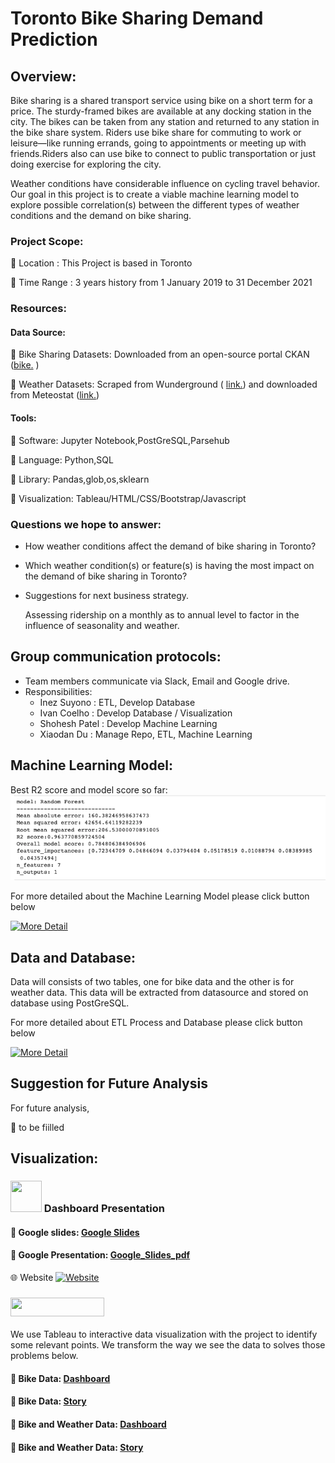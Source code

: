 

# Toronto Bike Sharing Demand Prediction 

## Overview: 

Bike sharing is a shared transport service using bike on a short term for a price. The sturdy-framed bikes are available at any docking station in the city. The bikes can be taken from any station and returned to any station in the bike share system. Riders use bike share for commuting to work or leisure—like running errands, going to appointments or meeting up with friends.Riders also can use bike to connect to public transportation or just doing exercise for exploring the city.  

Weather conditions have considerable influence on cycling travel behavior. Our goal in this project is to create a viable machine learning model to explore possible correlation(s) between the different types of weather conditions and the demand on bike sharing. 

### Project Scope: 
:large_orange_diamond: Location      : This Project is based in Toronto

:large_orange_diamond: Time Range    : 3 years history from 1 January 2019 to 31 December 2021 


### Resources:

#### Data Source:  
:large_orange_diamond: Bike Sharing Datasets: Downloaded from an open-source portal CKAN ([bike.](https://ckan0.cf.opendata.inter.prod-toronto.ca/tr/dataset/bike-share-toronto-ridership-data) )

:large_orange_diamond: Weather Datasets: Scraped from Wunderground ( [link.](https://www.wunderground.com/history/monthly/ca/toronto/CYTZ)) and downloaded from Meteostat ([link.](https://meteostat.net/en/station/71624?t=2019-01-01/2021-12-31))

#### Tools:
:large_orange_diamond: Software: Jupyter Notebook,PostGreSQL,Parsehub

:large_orange_diamond: Language: Python,SQL

:large_orange_diamond: Library: Pandas,glob,os,sklearn

:large_orange_diamond: Visualization: Tableau/HTML/CSS/Bootstrap/Javascript


### Questions we hope to answer: 

* How weather conditions affect the demand of bike sharing in Toronto?
* Which weather condition(s) or feature(s) is having the most impact on the demand of bike sharing in Toronto? 
* Suggestions for next business strategy.  
  
    Assessing ridership on a monthly as to annual level to factor in the influence of seasonality and weather.


## Group communication protocols:
* Team members communicate via Slack, Email and Google drive.  
* Responsibilities:
  - Inez Suyono   : ETL, Develop Database
  - Ivan Coelho   : Develop Database / Visualization
  - Shohesh Patel : Develop Machine Learning
  - Xiaodan Du       : Manage Repo, ETL, Machine Learning

## Machine Learning Model:  

Best R2 score and model score so far:  
![best_yet_model_report](https://github.com/kaylaisnomyname/group7/blob/main/Images/RandomForestReport_seg3.png?raw=true)  


For more detailed about the Machine Learning Model please click button below
   
<a href="https://github.com/kaylaisnomyname/group7/tree/Machine_learning_main"> ![More Detail](https://img.shields.io/badge/-DETAILS%20>>-brightgreen?style=for-the-badge)</a>


 ## Data and Database:
 Data will consists of two tables, one for bike data and the other is for weather data.
 This data will be extracted from datasource and stored on database using PostGreSQL. 
 
 For more detailed about ETL Process and Database please click button below



   
<a href="https://github.com/kaylaisnomyname/group7/tree/Database_main"> ![More Detail](https://img.shields.io/badge/-DETAILS%20>>-brightgreen?style=for-the-badge)</a>


## Suggestion for Future Analysis
For future analysis, 

:large_orange_diamond:  to be fiilled



## Visualization:  

### <img src="https://user-images.githubusercontent.com/88597187/151684747-e0141d56-07d6-4f36-bd40-ff6932e6e896.png" width="50" height="50"/> Dashboard Presentation

#### :diamond_shape_with_a_dot_inside: Google slides: [Google Slides](https://docs.google.com/presentation/d/1tis3Y4NxnJhJgd8WlkxADeIJdGZQeWNUWOC0Q9_YSIY/edit)  


#### :diamond_shape_with_a_dot_inside: Google Presentation: [Google_Slides_pdf](https://github.com/kaylaisnomyname/group7/blob/main/Dashboard.pdf)  



:globe_with_meridians: Website  <a href="https://kaylaisnomyname.github.io/group7/">![Website](https://img.shields.io/badge/-CLICK%20FOR%20WEBSITE-blue?style=for-the-badge)</a>  
### <img src="https://user-images.githubusercontent.com/88597187/151684727-2deeb082-b5fc-42ea-9825-2162591f3614.png" width="150" height="30"/> 

We use Tableau to interactive data visualization with the project to identify some relevant points. We transform the way we see the data to solves those problems below.


#### :diamond_shape_with_a_dot_inside: Bike  Data: [Dashboard](https://public.tableau.com/app/profile/ivan4393/viz/ProjectBikeDataDashboard/DashboardBikeData?publish=yes)      
#### :diamond_shape_with_a_dot_inside: Bike  Data: [Story](https://public.tableau.com/app/profile/ivan4393/viz/ProjectBikeDataStory/ProjectBikeData#2)


#### :diamond_shape_with_a_dot_inside: Bike and Weather Data: [Dashboard](https://public.tableau.com/app/profile/ivan4393/viz/Bike-WeatherDashboard/Bike_Weather_Data?publish=yes)  
#### :diamond_shape_with_a_dot_inside: Bike and Weather Data: [Story](https://public.tableau.com/app/profile/ivan4393/viz/Bike-Weather-Story/Bike_Weather_DataStory?publish=yes)



 










